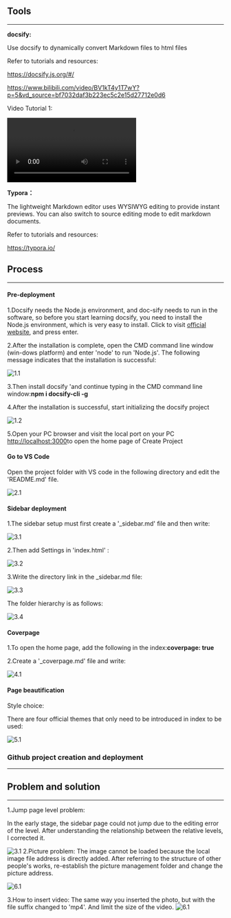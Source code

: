 
## Tools

------

**docsify:**

Use docsify to dynamically convert Markdown files to html files

Refer to tutorials and resources:

https://docsify.js.org/#/

https://www.bilibili.com/video/BV1kT4y1T7wY?p=5&vd_source=bf7032daf3b223ec5c2e15d27712e0d6

Video Tutorial 1:

![视频](./img/0.mp4 ':include :type=video controls width=80% hight=400px') 

**Typora：**

The lightweight Markdown editor uses WYSIWYG editing to provide instant previews. You can also switch to source editing mode to edit markdown documents.

Refer to tutorials and resources:

https://typora.io/



## Process

------


#### **Pre-deployment**

1.Docsify needs the Node.js environment, and doc-sify needs to run in the software, so before you start learning docsify, you need to install the Node.js environment, which is very easy to install. Click to visit [official website](https://nodejs.org/en/), and press enter.

2.After the installation is complete, open the CMD command line window (win-dows platform) and enter 'node' to run 'Node.js'. The following message indicates that the installation is successful:

![1.1](./img/1.png)

3.Then install docsify 'and continue typing in the CMD command line window:**npm i docsify-cli -g**

4.After the installation is successful, start initializing the docsify project

![1.2](./img/2.png)

5.Open your PC browser and visit the local port on your PC [http://localhost:3000](http://localhost:3000/)to open the home page of Create Project

#### **Go to VS Code**
Open the project folder with VS code in the following directory and edit the 'README.md' file.

![2.1](./img/3.png)



#### **Sidebar deployment**

1.The sidebar setup must first create a '_sidebar.md' file and then write:

![3.1](./img/4.png)

2.Then add Settings in 'index.html' :

![3.2](./img/5.png)

3.Write the directory link in the _sidebar.md file:

![3.3](./img/4.png)

The folder hierarchy is as follows:

![3.4](./img/6.png)



#### **Coverpage**

1.To open the home page, add the following in the index:**coverpage: true**

2.Create a '_coverpage.md' file and write:

![4.1](./img/7.png)

#### **Page beautification**

Style choice:

There are four official themes that only need to be introduced in index to be used:

![5.1](./img/8.png)

### **Github project creation and deployment**

------



## Problem and solution

------

1.Jump page level problem:

In the early stage, the sidebar page could not jump due to the editing error of the level. After understanding the relationship between the relative levels, I corrected it.

![3.1](./img/4.png)
2.Picture problem:
The image cannot be loaded because the local image file address is directly added. After referring to the structure of other people's works, re-establish the picture management folder and change the picture address.

![6.1](./img/9.png)

3.How to insert video:
The same way you inserted the photo, but with the file suffix changed to 'mp4'. And limit the size of the video.
![6.1](./img/10.png)